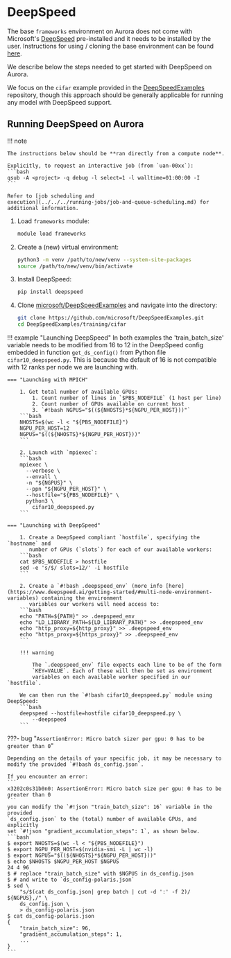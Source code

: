 # DeepSpeed

The base `frameworks` environment on Aurora does not come with Microsoft's
[DeepSpeed](https://github.com/microsoft/DeepSpeed) pre-installed and it needs to be installed by the user. Instructions
for using / cloning the base environment can be found [here](../python.md).

<!---
!Below copied from Polaris guide but needs changes for Aurora!
A batch submission script for the following example is available
[here](https://github.com/argonne-lcf/GettingStarted/tree/master/DataScience/DeepSpeed).
-->

We describe below the steps needed to get started with DeepSpeed on Aurora.

We focus on the `cifar` example provided in the
[DeepSpeedExamples](https://github.com/microsoft/DeepSpeedExamples) repository,
though this approach should be generally applicable for running any model with
DeepSpeed support.

## Running DeepSpeed on Aurora

!!! note

    The instructions below should be **ran directly from a compute node**.

    Explicitly, to request an interactive job (from `uan-00xx`):
    ```bash
    qsub -A <project> -q debug -l select=1 -l walltime=01:00:00 -I
    ```

    Refer to [job scheduling and
    execution](../../../running-jobs/job-and-queue-scheduling.md) for
    additional information.

1. Load `frameworks` module:

    ```bash
    module load frameworks
    ```

2. Create a (new) virtual environment:

    ```bash
    python3 -m venv /path/to/new/venv --system-site-packages
    source /path/to/new/venv/bin/activate
    ```

3. Install DeepSpeed:

    ```bash
    pip install deepspeed
    ```


4. Clone
   [microsoft/DeepSpeedExamples](https://github.com/microsoft/DeepSpeedExamples)
   and navigate into the directory:

    ```bash
    git clone https://github.com/microsoft/DeepSpeedExamples.git
    cd DeepSpeedExamples/training/cifar
    ```

!!! example "Launching DeepSpeed"
    In both examples the 'train_batch_size' variable needs to be modified from 16 to 12 in the DeepSpeed 
    config embedded in function `get_ds_config()` from Python file `cifar10_deepspeed.py`. This is because the default of 16 is not 
    compatible with 12 ranks per node we are launching with.

    === "Launching with MPICH"

        1. Get total number of available GPUs:
            1. Count number of lines in `$PBS_NODEFILE` (1 host per line)
            2. Count number of GPUs available on current host
            3. `#!bash NGPUS="$((${NHOSTS}*${NGPU_PER_HOST}))"`
        ```bash
        NHOSTS=$(wc -l < "${PBS_NODEFILE}")
        NGPU_PER_HOST=12
        NGPUS="$((${NHOSTS}*${NGPU_PER_HOST}))"
        ```

        2. Launch with `mpiexec`:
        ```bash
        mpiexec \
          --verbose \
          --envall \
          -n "${NGPUS}" \
          --ppn "${NGPU_PER_HOST}" \
          --hostfile="${PBS_NODEFILE}" \
          python3 \
            cifar10_deepspeed.py
        ```

    === "Launching with DeepSpeed"

        1. Create a DeepSpeed compliant `hostfile`, specifying the `hostname` and
           number of GPUs (`slots`) for each of our available workers:
        ```bash
        cat $PBS_NODEFILE > hostfile
        sed -e 's/$/ slots=12/' -i hostfile
        ```

        2. Create a `#!bash .deepspeed_env` (more info [here](https://www.deepspeed.ai/getting-started/#multi-node-environment-variables) containing the environment
           variables our workers will need access to:
        ```bash
        echo "PATH=${PATH}" >> .deepspeed_env
        echo "LD_LIBRARY_PATH=${LD_LIBRARY_PATH}" >> .deepspeed_env
        echo "http_proxy=${http_proxy}" >> .deepspeed_env
        echo "https_proxy=${https_proxy}" >> .deepspeed_env
        ```

        !!! warning

            The `.deepspeed_env` file expects each line to be of the form
            `KEY=VALUE`. Each of these will then be set as environment
            variables on each available worker specified in our `hostfile`.

        We can then run the `#!bash cifar10_deepspeed.py` module using DeepSpeed:
        ```bash
        deepspeed --hostfile=hostfile cifar10_deepspeed.py \
            --deepspeed 
        ```

???- bug "`AssertionError: Micro batch sizer per gpu: 0 has to be greater than 0`"

    Depending on the details of your specific job, it may be necessary to
    modify the provided `#!bash ds_config.json`.

    If you encounter an error:
    ```
    x3202c0s31b0n0: AssertionError: Micro batch size per gpu: 0 has to be greater than 0
    ```
    you can modify the `#!json "train_batch_size": 16` variable in the provided
    `ds_config.json` to the (total) number of available GPUs, and explicitly
    set `#!json "gradient_accumulation_steps": 1`, as shown below.
    ```bash
    $ export NHOSTS=$(wc -l < "${PBS_NODEFILE}")
    $ export NGPU_PER_HOST=$(nvidia-smi -L | wc -l)
    $ export NGPUS="$((${NHOSTS}*${NGPU_PER_HOST}))"
    $ echo $NHOSTS $NGPU_PER_HOST $NGPUS
    24 4 96
    $ # replace "train_batch_size" with $NGPUS in ds_config.json
    $ # and write to `ds_config-polaris.json`
    $ sed \
        "s/$(cat ds_config.json| grep batch | cut -d ':' -f 2)/ ${NGPUS},/" \
        ds_config.json \
        > ds_config-polaris.json
    $ cat ds_config-polaris.json
    {
        "train_batch_size": 96,
        "gradient_accumulation_steps": 1,
        ...
    }
    ```
